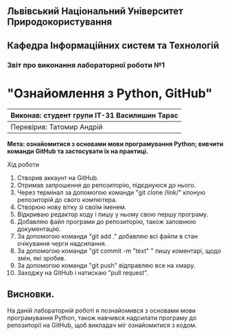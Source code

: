 ## Львівський Національний Університет Природокористування
## Кафедра Інформаційних систем та Технологій



### Звіт про виконання лабораторної роботи №1
# "Ознайомлення з Python, GitHub"



| Виконав: студент групи ІТ-31 Василишин Тарас |
|----------------------------------------------|
| Перевірив: Татомир Андрій                    |




**Мета: ознайомитися з основами мови програмування Python; вивчити команди GitHub та застосувати їх на практиці.**


Хід роботи

1. Створив аккаунт на GitHub.
2. Отримав запрошення до репозиторію, підєднуюся до нього.
3. Через термінал за допомогою команди "git clone /link/" клоную репозиторій до свого компютера.
4. Створюю нову вітку зі своїм іменем.
5. Відкриваю редактор коду і пишу у ньому свою першу програму.
6. Добавляю файл програми до репозиторію, також заповнюю документацію.
7. За допомогою команди "git add ." добавляю всі файли в стан очікування черги надсилання.
8. За допомогою команди "git commit -m "text" " пишу коментарі, щодо змін, які зробив.
9. За допомогою команди "git push" відправляю все на хмару.
10. Заходжу на GitHub і натискаю "pull request".

## Висновки. 

На даній лабораторній роботі я познайомився з основами мови програмування Python, також навчився надсилати програму до репозиторії на GitHub, щоб викладач міг ознайомитися з кодом. 